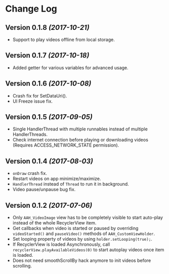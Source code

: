Change Log
==========

Version 0.1.8 *(2017-10-21)*
----------------------------

 * Support to play videos offline from local storage.
 
Version 0.1.7 *(2017-10-18)*
----------------------------

 * Added getter for various variables for advanced usage.
 
Version 0.1.6 *(2017-10-08)*
----------------------------

 * Crash fix for SetDataUri().
 * UI Freeze issue fix.
 
Version 0.1.5 *(2017-09-05)*
----------------------------

 * Single HandlerThread with multiple runnables instead of multiple HandlerThreads.
 * Check internet connection before playing or downloading videos (Requires ACCESS_NETWORK_STATE permission).
 
Version 0.1.4 *(2017-08-03)*
----------------------------

 * `onDraw` crash fix.
 * Restart videos on app minimize/maximize.
 * `HandlerThread` instead of `Thread` to run it in background.
 * Video pause/unpause bug fix.

Version 0.1.2 *(2017-07-06)*
----------------------------

 * Only `AAH_VideoImage` view has to be completely visible to start auto-play instead of the whole RecyclerView item.
 * Get callbacks when video is started or paused by overriding `videoStarted()` and `pauseVideo()` methods of `AAH_CustomViewHolder`.
 * Set looping property of videos by using `holder.setLooping(true);`.
 * If RecyclerView is loaded Asynchronously, call `recyclerView.playAvailableVideos(0)` to start autoplay videos once item is loaded.
 * Does not need smoothScrollBy hack anymore to init videos before scrolling.
